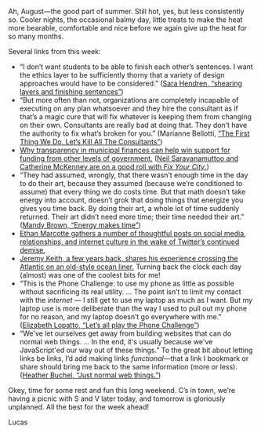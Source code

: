Ah, August—the good part of summer. Still hot, yes, but less consistently so. Cooler nights, the occasional balmy day, little treats to make the heat more bearable, comfortable and nice before we again give up the heat for so many months.

Several links from this week:

- “I don’t want students to be able to finish each other’s sentences. I want the ethics layer to be sufficiently thorny that a variety of design approaches would have to be considered.” ([Sara Hendren, “shearing layers and finishing sentences”](https://sarahendren.com/2023/07/31/shearing-layers-and-finishing-sentences/))
- “But more often than not, organizations are completely incapable of executing on any plan whatsoever and they hire the consultant as if that’s a magic cure that will fix whatever is keeping them from changing on their own. Consultants are really bad at doing that. They don’t have the authority to fix what’s broken for you.” (Marianne Bellotti, [“The First Thing We Do, Let’s Kill All The Consultants”](https://bellmar.medium.com/the-first-thing-we-do-lets-kill-all-the-consultants-bc64bcebf1b5))
- [Why transparency in municipal finances can help win support for funding from other levels of government.](https://fixyourcity.substack.com/p/fix-city-finances-2-three-reasons) ([Neil Saravanamuttoo and Catherine McKenney are on a good roll with _Fix Your City_.](https://fixyourcity.substack.com/))
- “They had assumed, wrongly, that there wasn’t enough time in the day to do their art, because they assumed (because we’re conditioned to assume) that every thing we do costs time. But that math doesn’t take energy into account, doesn’t grok that doing things that energize you gives you time back. By doing their art, a whole lot of time suddenly returned. Their art didn’t need more time; their time needed their art.” ([Mandy Brown, “Energy makes time”](https://everythingchanges.us/blog/energy-makes-time/))
- [Ethan Marcotte gathers a number of thoughtful posts on social media, relationships, and internet culture in the wake of Twitter’s continued demise.](https://ethanmarcotte.com/wrote/post-by-post/)
- [Jeremy Keith, a few years back, shares his experience crossing the Atlantic on an old-style ocean liner.](https://adactio.com/journal/15650) Turning back the clock each day (almost) was one of the coolest bits for me!
- “This is the Phone Challenge: to use my phone as little as possible without sacrificing its real utility. … The point isn’t to limit my contact with the _internet_ — I still get to use my laptop as much as I want. But my laptop use is more deliberate than the way I used to pull out my phone for no reason, and my laptop doesn’t go everywhere with me.”  ([Elizabeth Lopatto, “Let’s all play the Phone Challenge”](https://www.theverge.com/23820251/phone-screen-time-log-off))
- “We've let ourselves get away from building websites that can do normal web things. … In the end, it's usually because we've JavaScript'ed our way out of these things.” To the great bit about letting links be links, I’d add making links _functional_—that a link I bookmark or share should bring me back to the same information (more or less). ([Heather Buchel, “Just normal web things.”](https://heather-buchel.com/blog/2023/07/just-normal-web-things/))

Okey, time for some rest and fun this long weekend. C’s in town, we’re having a picnic with S and V later today, and tomorrow is gloriously unplanned. All the best for the week ahead!

Lucas